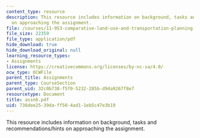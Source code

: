 ```yaml
---
content_type: resource
description: This resource includes information on background, tasks and recommendations/hints
  on approaching the assignment.
file: /courses/11-953-comparative-land-use-and-transportation-planning-spring-2006/736dee2539daff504ad11eb5c47e3b19_assn6.pdf
file_size: 22359
file_type: application/pdf
hide_download: true
hide_download_original: null
learning_resource_types:
- Assignments
license: https://creativecommons.org/licenses/by-nc-sa/4.0/
ocw_type: OCWFile
parent_title: Assignments
parent_type: CourseSection
parent_uid: 32c0b738-f5f0-5232-285b-d94a9267f8e7
resourcetype: Document
title: assn6.pdf
uid: 736dee25-39da-ff50-4ad1-1eb5c47e3b19
---
```

This resource includes information on background, tasks and recommendations/hints on approaching the assignment.